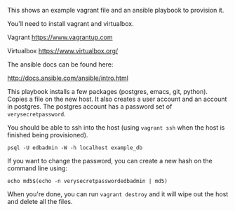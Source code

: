 This shows an example vagrant file and an ansible playbook to provision it.

You'll need to install vagrant and virtualbox. 

Vagrant https://www.vagrantup.com

Virtualbox https://www.virtualbox.org/

The ansible docs can be found here:

http://docs.ansible.com/ansible/intro.html

This playbook installs a few packages (postgres, emacs, git,
python). Copies a file on the new host.  It also creates a user
account and an account in postgres.  The postgres account has a
password set of `verysecretpassword`.   

You should be able to ssh into the host (using `vagrant ssh` when
the host is finished being provisioned). 

`psql -U edbadmin -W -h localhost example_db`


If you want to change the password, you can create a new hash on the command
line using:

`echo md5$(echo -n verysecretpasswordedbadmin | md5)`

When you're done, you can run `vagrant destroy` and it will wipe out
the host and delete all the files.
